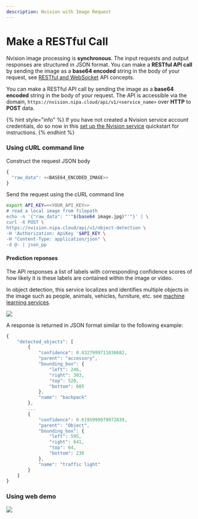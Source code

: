 ```yaml
---
description: Nvision with Image Request
---
```


# Make a RESTful Call

Nvision image processing is **synchronous**. The input requests and output responses are structured in JSON format. You can make a **RESTful API call** by sending the image as a **base64 encoded** string in the body of your request, see [RESTful and WebSocket](https://docs.nvision.nipa.cloud/api-concepts/restful-calls) API concepts.  
  
You can make a RESTful API call by sending the image as a **base64 encoded** string in the body of your request. The API is accessible via the domain, `https://nvision.nipa.cloud/api/v1/<service_name>` over **HTTP** to **POST** data.

{% hint style="info" %}
If you have not created a Nvision service account credentials, do so now in this [set up the Nvision service](https://docs.nvision.nipa.cloud/quickstarts/set-up-the-nvision-service) quickstart for instructions.
{% endhint %}

### Using cURL command line

Construct the request JSON body

```javascript
{
  "raw_data": <<BASE64_ENCODED_IMAGE>>
}
```

Send the request using the cURL command line

```bash
export API_KEY=<<YOUR_API_KEY>>
# read a local image from filepath
echo -n '{"raw_data": "'"$(base64 image.jpg)"'"}' | \
curl -X POST \
https://nvision.nipa.cloud/api/v1/object-detection \
-H 'Authorization: ApiKey '$API_KEY \
-H "Content-Type: application/json" \
-d @- | json_pp
```

#### Prediction reponses <a id="prediction-results"></a>

The API responses a list of labels with corresponding confidence scores of how likely it is these labels are contained within the image or video.

In object detection, this service localizes and identifies multiple objects in the image such as people, animals, vehicles, furniture, etc. see [machine learning services](https://docs.nvision.nipa.cloud/machine-learning-services).

![](../.gitbook/assets/street.png)

A response is returned in JSON format similar to the following example:

```javascript
{
    "detected_objects": [
        {
            "confidence": 0.8327999711036682,
            "parent": "accessory",
            "bounding_box": {
                "left": 246,
                "right": 303,
                "top": 520,
                "bottom": 605
            },
            "name": "backpack"
        },
        ...
        {
            "confidence": 0.6195999979972839,
            "parent": "Object",
            "bounding_box": {
                "left": 595,
                "right": 641,
                "top": 64,
                "bottom": 230
            },
            "name": "traffic light"
        }
    ]
}
```

### Using web demo

![](../.gitbook/assets/screenshot-from-2020-01-02-17-08-10.png)

